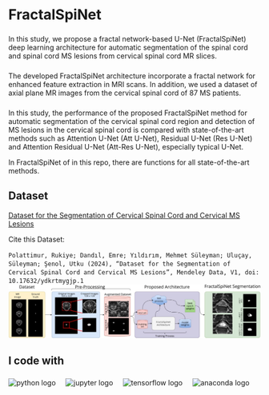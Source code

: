 <h1 align="left">FractalSpiNet</h1>

###

<p align="left">In this study, we propose a fractal network-based U-Net (FractalSpiNet) deep learning architecture for automatic segmentation of the spinal cord and spinal cord MS lesions from cervical spinal cord MR slices.</p>

###

<p align="left">The developed FractalSpiNet architecture incorporate a fractal network for enhanced feature extraction in MRI scans. In addition, we used a dataset of axial plane MR images from the cervical spinal cord of 87 MS patients.</p>

###


<p>In this study, the performance of the proposed FractalSpiNet method for automatic segmentation of the cervical spinal cord region and detection of MS lesions in the cervical spinal cord is compared with state-of-the-art methods such as Attention U-Net (Att U-Net), Residual U-Net (Res U-Net) and Attention Residual U-Net (Att-Res U-Net), especially typical U-Net. </p>

<p>In FractalSpiNet of in this repo, there are functions for all state-of-the-art methods.
<p>

<h2>Dataset</h2>
<p align="left"><a href="https://data.mendeley.com/datasets/ydkrtmygjp/1">Dataset for the Segmentation of Cervical Spinal Cord and Cervical MS Lesions</a></p>
<p>Cite this Dataset:<p>
<code>Polattimur, Rukiye; Dandıl, Emre; Yıldırım, Mehmet Süleyman; Uluçay, Süleyman; Şenol, Utku (2024), “Dataset for the Segmentation of Cervical Spinal Cord and Cervical MS Lesions”, Mendeley Data, V1, doi: 10.17632/ydkrtmygjp.1
</code>
<img src="BlockDiagramofFractalSpiNet.jpeg" />
<h2 align="left">I code with</h2>

###

<div align="left">
  <img src="https://cdn.jsdelivr.net/gh/devicons/devicon/icons/python/python-original.svg" height="40" alt="python logo"  />
  <img width="12" />
  <img src="https://cdn.jsdelivr.net/gh/devicons/devicon/icons/jupyter/jupyter-original.svg" height="40" alt="jupyter logo"  />
  <img width="12" />
  <img src="https://cdn.jsdelivr.net/gh/devicons/devicon/icons/tensorflow/tensorflow-original.svg" height="40" alt="tensorflow logo"  />
  <img width="12" />
  <img src="https://cdn.jsdelivr.net/gh/devicons/devicon/icons/anaconda/anaconda-original.svg" height="40" alt="anaconda logo"  />
</div>
